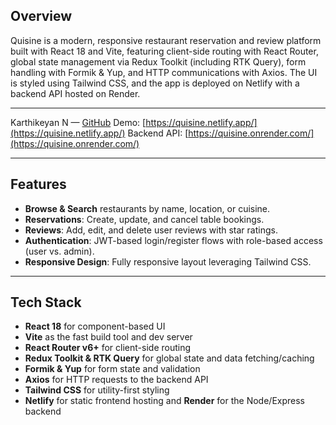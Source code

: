## Overview

Quisine is a modern, responsive restaurant reservation and review platform built with React 18 and Vite, featuring client-side routing with React Router, global state management via Redux Toolkit (including RTK Query), form handling with Formik & Yup, and HTTP communications with Axios. The UI is styled using Tailwind CSS, and the app is deployed on Netlify with a backend API hosted on Render.

---

Karthikeyan N — [GitHub](https://github.com/Karthikeyan-N-FSD)
Demo: [https://quisine.netlify.app/](https://quisine.netlify.app/)
Backend API: [https://quisine.onrender.com/](https://quisine.onrender.com/)

---

## Features

- **Browse & Search** restaurants by name, location, or cuisine.
- **Reservations**: Create, update, and cancel table bookings.
- **Reviews**: Add, edit, and delete user reviews with star ratings.
- **Authentication**: JWT-based login/register flows with role-based access (user vs. admin).
- **Responsive Design**: Fully responsive layout leveraging Tailwind CSS.

---

## Tech Stack

- **React 18** for component-based UI
- **Vite** as the fast build tool and dev server
- **React Router v6+** for client-side routing
- **Redux Toolkit & RTK Query** for global state and data fetching/caching
- **Formik & Yup** for form state and validation
- **Axios** for HTTP requests to the backend API
- **Tailwind CSS** for utility-first styling
- **Netlify** for static frontend hosting and **Render** for the Node/Express backend
